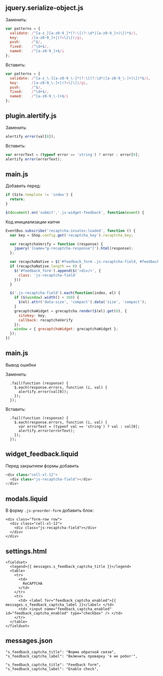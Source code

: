 ## jquery.serialize-object.js

Заменить:

```js
var patterns = {
  validate: /^[a-z_][a-z0-9_]*(?:\[(?:\d*|[a-z0-9_]+)\])*$/i,
  key:      /[a-z0-9_]+|(?=\[\])/gi,
  push:     /^$/,
  fixed:    /^\d+$/,
  named:    /^[a-z0-9_]+$/i
};
```

Вставить:

```js
var patterns = {
  validate: /^[a-z_\-][a-z0-9_\-]*(?:\[(?:\d*|[a-z0-9_\-]+)\])*$/i,
  key:      /[a-z0-9_\-]+|(?=\[\])/gi,
  push:     /^$/,
  fixed:    /^\d+$/,
  named:    /^[a-z0-9_\-]+$/i
};
```

## plugin.alertify.js

Заменить:

```js
alertify.error(val[0]);
```

Вставить:

```js
var errorText = (typeof error == 'string') ? error : error[0];
alertify.error(errorText);
```

## main.js

Добавить перед:

```js
if (Site.template != 'index') {
  return;
}

$(document).on('submit','.js-widget-feedback', function(event) {
```

Код инициализации капчи

```js
EventBus.subscribe('recaptcha:insales:loaded', function () {
  var key = Shop.config.get('recaptcha_key').recaptcha_key;

  var recaptchaVerify = function (response) {
    jquery('[name="g-recaptcha-response"]').html(response);
  };

  var recapchaNative = $('#feedback_form .js-recaptcha-field, #feedback_form [name="g-recaptcha-response"]');
  if (recapchaNative.length == 0) {
    $('#feedback_form').append($('<div/>', {
      class: 'js-recaptcha-field'
    }))
  }

  $('.js-recaptcha-field').each(function(index, el) {
    if ($(window).width() < 360) {
      $(el).attr('data-size', 'compact').data('size', 'compact');
    }
    grecaptchaWidget = grecaptcha.render($(el).get(0), {
      sitekey: key,
      callback: recaptchaVerify
    });
    window = { grecaptchaWidget: grecaptchaWidget };
  });
})
```

## main.js

Вывод ошибки

Заменить:

```
  .fail(function (response) {
    $.each(response.errors, function (i, val) {
      alertify.error(val[0]);
    });
  });
```

Вставить:
```
  .fail(function (response) {
    $.each(response.errors, function (i, val) {
      var errorText = (typeof val == 'string') ? val : val[0];
      alertify.error(errorText);
    });
  });
```

## widget_feedback.liquid

Перед закрытием формы добавить

```js
<div class="cell-xl-12">
  <div class="js-recaptcha-field"></div>
</div>
```

## modals.liquid

В форму `.js-preorder-form` добавить блок:

```
<div class="form-row row">
  <div class="cell-xl-12">
    <div class="js-recaptcha-field"></div>
  </div>
</div>
```

## settings.html

```
<fieldset>
  <legend>{{ messages.s_feedback_captcha_title }}</legend>
  <table>
    <tr>
      <td>
      	ReCAPTCHA
      </td>
    </tr>
    <tr>
      <td> <label for="feedback_captcha_enabled">{{ messages.s_feedback_captcha_label }}</label> </td>
      <td> <input name="feedback_captcha_enabled" id="feedback_captcha_enabled" type="checkbox" /> </td>
    </tr>
  </table>
</fieldset>
```

## messages.json

```
"s_feedback_captcha_title": "Форма обратной связи",
"s_feedback_captcha_label": "Включить проверку 'я не робот'",

"s_feedback_captcha_title": "Feedback form",
"s_feedback_captcha_label": "Enable check",
```
